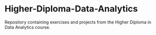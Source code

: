 # Higher-Diploma-Data-Analytics
Repository containing exercises and projects from the Higher Diploma in Data Analytics course.
